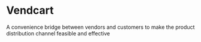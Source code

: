 # Vendcart
A convenience bridge between vendors and customers to make the product distribution channel feasible and effective
